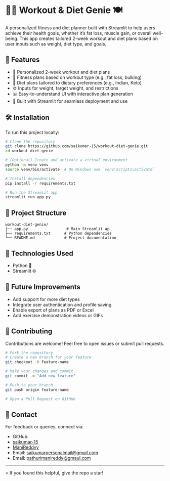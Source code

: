 # 🏋️‍♂️ Workout & Diet Genie 🍽️

A personalized fitness and diet planner built with Streamlit to help users achieve their health goals, whether it’s fat loss, muscle gain, or overall well-being. This app creates tailored 2-week workout and diet plans based on user inputs such as weight, diet type, and goals.



## 🚀 Features

- 🎯 Personalized 2-week workout and diet plans
- 💪 Fitness plans based on workout type (e.g., fat loss, bulking)
- 🥗 Diet plans tailored to dietary preferences (e.g., Indian, Keto)
- ⚙️ Inputs for weight, target weight, and restrictions
- 📊 Easy-to-understand UI with interactive plan generation
- 🤖 Built with Streamlit for seamless deployment and use



## 🛠️ Installation

To run this project locally:

```bash
# Clone the repository
git clone https://github.com/saikumar-15/workout-diet-genie.git
cd workout-diet-genie

# (Optional) Create and activate a virtual environment
python -m venv venv
source venv/bin/activate  # On Windows use `venv\Scripts\activate`

# Install dependencies
pip install -r requirements.txt

# Run the Streamlit app
streamlit run app.py
```

## 📂 Project Structure

```
workout-diet-genie/
├── app.py                 # Main Streamlit ap
├── requirements.txt      # Python dependencies
└── README.md             # Project documentation
```

## 🤖 Technologies Used

- Python 🐍
- Streamlit 🌐

## 🧠 Future Improvements

- Add support for more diet types
- Integrate user authentication and profile saving
- Enable export of plans as PDF or Excel
- Add exercise demonstration videos or GIFs

## 🙌 Contributing

Contributions are welcome! Feel free to open issues or submit pull requests.

```bash
# Fork the repository
# Create a new branch for your feature
git checkout -b feature-name

# Make your changes and commit
git commit -m "Add new feature"

# Push to your branch
git push origin feature-name

# Open a Pull Request on GitHub
```

## 📧 Contact

For feedback or queries, connect via:

- GitHub:
- [saikumar-15](https://github.com/saikumar-15)
- [ManiReddyy](https://github.com/ManiReddyy)
- Email: saikumarpersonalmail@gmail.com
- Email: pathurimanireddy@gmaul.com

---

⭐ If you found this helpful, give the repo a star!
